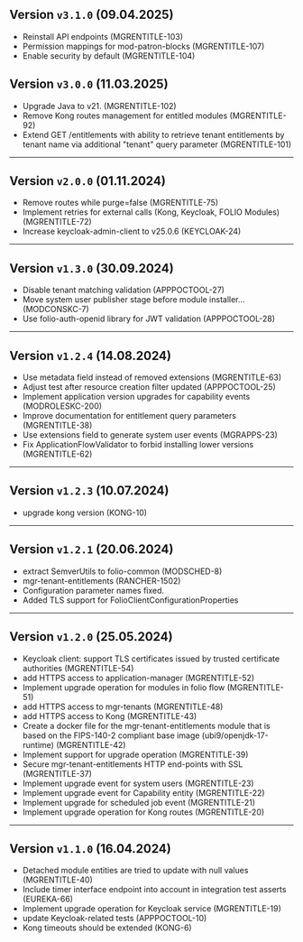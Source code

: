 ## Version `v3.1.0` (09.04.2025)
* Reinstall API endpoints (MGRENTITLE-103)
* Permission mappings for mod-patron-blocks (MGRENTITLE-107)
* Enable security by default (MGRENTITLE-104)

## Version `v3.0.0` (11.03.2025)
* Upgrade Java to v21. (MGRENTITLE-102)
* Remove Kong routes management for entitled modules (MGRENTITLE-92)
* Extend GET /entitlements with ability to retrieve tenant entitlements by tenant name via additional "tenant" query parameter (MGRENTITLE-101)

---

## Version `v2.0.0` (01.11.2024)
* Remove routes while purge=false (MGRENTITLE-75)
* Implement retries for external calls (Kong, Keycloak, FOLIO Modules) (MGRENTITLE-72)
* Increase keycloak-admin-client to v25.0.6 (KEYCLOAK-24)

---

## Version `v1.3.0` (30.09.2024)
* Disable tenant matching validation (APPPOCTOOL-27)
* Move system user publisher stage before module installer… (MODCONSKC-7)
* Use folio-auth-openid library for JWT validation (APPPOCTOOL-28)

---

## Version `v1.2.4` (14.08.2024)
* Use metadata field instead of removed extensions (MGRENTITLE-63)
* Adjust test after resource creation filter updated (APPPOCTOOL-25)
* Implement application version upgrades for capability events (MODROLESKC-200)
* Improve documentation for entitlement query parameters (MGRENTITLE-38)
* Use extensions field to generate system user events (MGRAPPS-23)
* Fix ApplicationFlowValidator to forbid installing lower versions (MGRENTITLE-62)

---

## Version `v1.2.3` (10.07.2024)
* upgrade kong version (KONG-10)

---

## Version `v1.2.1` (20.06.2024)
* extract SemverUtils to folio-common (MODSCHED-8)
* mgr-tenant-entitlements (RANCHER-1502)
* Configuration parameter names fixed.
* Added TLS support for FolioClientConfigurationProperties

---

## Version `v1.2.0` (25.05.2024)
* Keycloak client: support TLS certificates issued by trusted certificate authorities (MGRENTITLE-54)
* add HTTPS access to application-manager (MGRENTITLE-52)
* Implement upgrade operation for modules in folio flow (MGRENTITLE-51)
* add HTTPS access to mgr-tenants (MGRENTITLE-48)
* add HTTPS access to Kong (MGRENTITLE-43)
* Create a docker file for the mgr-tenant-entitlements module that is based on the FIPS-140-2 compliant base image (ubi9/openjdk-17-runtime) (MGRENTITLE-42)
* Implement support for upgrade operation (MGRENTITLE-39)
* Secure mgr-tenant-entitlements HTTP end-points with SSL (MGRENTITLE-37)
* Implement upgrade event for system users (MGRENTITLE-23)
* Implement upgrade event for Capability entity (MGRENTITLE-22)
* Implement upgrade for scheduled job event (MGRENTITLE-21)
* Implement upgrade operation for Kong routes (MGRENTITLE-20)

---

## Version `v1.1.0` (16.04.2024)
* Detached module entities are tried to update with null values (MGRENTITLE-40)
* Include timer interface endpoint into account in integration test asserts (EUREKA-66)
* Implement upgrade operation for Keycloak service (MGRENTITLE-19)
* update Keycloak-related tests (APPPOCTOOL-10)
* Kong timeouts should be extended (KONG-6)

